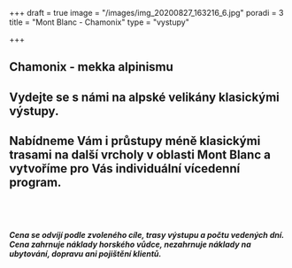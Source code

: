 +++
draft = true
image = "/images/img_20200827_163216_6.jpg"
poradi = 3
title = "Mont Blanc - Chamonix"
type = "vystupy"

+++
## **Chamonix - mekka alpinismu**

## **Vydejte se s námi na alpské velikány klasickými výstupy.**

## 

## **Nabídneme Vám i průstupy méně klasickými trasami na další vrcholy v oblasti Mont Blanc a vytvoříme pro Vás individuální vícedenní program.**

##  

##### **Cena se odvíjí podle zvoleného cíle, trasy výstupu a počtu vedených dní. Cena zahrnuje náklady horského vůdce, nezahrnuje náklady na ubytování, dopravu ani pojištění klientů.**